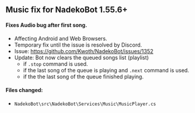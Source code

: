 ## Music fix for NadekoBot 1.55.6+

#### Fixes Audio bug after first song.
- Affecting Android and Web Browsers.
- Temporary fix until the issue is resolved by Discord.
- Issue: https://github.com/Kwoth/NadekoBot/issues/1352
- Update: Bot now clears the queued songs list (playlist)
	- if `.stop` command is used.
	- if the last song of the queue is playing and `.next` command is used.
	- if the the last song of the queue finished playing.

#### Files changed:
- `NadekoBot\src\NadekoBot\Services\Music\MusicPlayer.cs`

